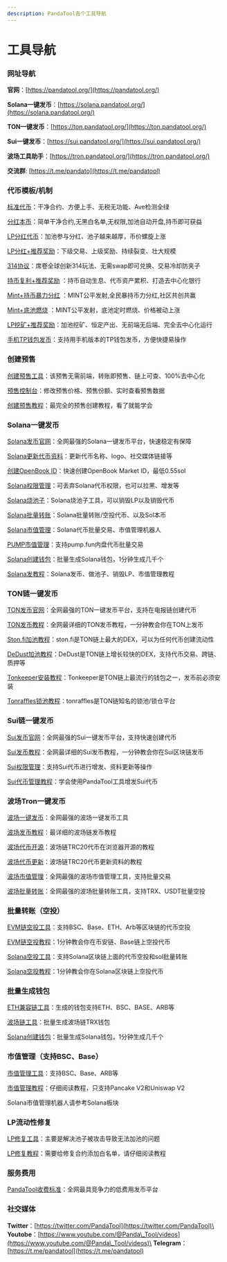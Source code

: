 ```yaml
---
description: PandaTool各个工具导航
---
```


# 工具导航

### 网址导航

**官网**：[https://pandatool.org/](https://pandatool.org/)

**Solana一键发币**：[https://solana.pandatool.org/](https://solana.pandatool.org/)

**TON一键发币**：[https://ton.pandatool.org/](https://ton.pandatool.org/)

**Sui一键发币**：[https://sui.pandatool.org/](https://sui.pandatool.org/)

**波场工具助手**：[https://tron.pandatool.org/](https://tron.pandatool.org/)

**交流群**: [https://t.me/pandato](https://t.me/pandatool)

### 代币模板/机制

[标准代币](https://pandatool.org/#/coinrelease/stardand)：干净合约、方便上手、无税无功能、Ave检测全绿

[分红本币](https://pandatool.org/#/coinrelease/holdReflection)：简单干净合约,无黑白名单,无权限,加池自动开盘,持币即可获益

[LP分红代币](https://pandatool.org/#/coinrelease/LPReflection)：加池参与分红、池子越来越厚，币价螺旋上涨

[LP分红+推荐奖励](https://pandatool.org/#/coinrelease/LPwithInviter)：下级交易、上级奖励、持续裂变、壮大规模

[314协议](https://www.pandatool.org/#/coinrelease/314%E5%8D%8F%E8%AE%AE)：席卷全球创新314玩法、无需swap即可兑换、交易冷却防夹子

[持币复利+推荐奖励](https://pandatool.org/#/coinrelease/holdWithInviter) ：持币自动生息、代币资产累积、打造去中心化银行

[Mint+持币暴力分红](https://www.pandatool.org/#/coinrelease/HoldRefOthers) ：MINT公平发射,全民暴持币力分红,社区共创共赢

[Mint+底池燃烧](https://www.pandatool.org/#/coinrelease/LPBurn) ：MINT公平发射，底池定时燃烧、价格被动上涨

[LP挖矿+推荐奖励](https://pandatool.org/#/coinrelease/LPMine)：加池挖矿、恒定产出、无前端无后端、完全去中心化运行

[手机TP钱包发币](https://help.pandatool.org/createtoken/tp)：支持用手机版本的TP钱包发币，方便快捷易操作

### 创建预售

[创建预售工具](https://www.pandatool.org/#/presale/mintAddSale)：该预售无需前端，转账即预售、链上可查、100%去中心化

[预售控制台](https://www.pandatool.org/#/presale/console)：修改预售价格、预售份额、实时查看预售数据

[创建预售教程](https://help.pandatool.org/presale/mintaddsale)：最完全的预售创建教程，看了就能学会

### Solana一键发币

[Solana发币官网](https://solana.pandatool.org/)：全网最强的Solana一键发币平台，快速稳定有保障

[Solana更新代币资料](https://solana.pandatool.org/upload)：更新代币名称、logo、社交媒体链接等

[创建OpenBook ID](https://solana.pandatool.org/market)：快速创建OpenBook Market ID，最低0.55sol

[Solana权限管理](https://solana.pandatool.org/control)：可丢弃Solana代币权限，也可以拉黑、增发等

[Solana烧池子](https://solana.pandatool.org/burn)：Solana烧池子工具，可以销毁LP以及销毁代币

[Solana批量转账](https://solana.pandatool.org/multisend)：Solana批量转账/空投代币、以及Sol本币

[Solana市值管理](https://solana.pandatool.org/swapbot)：Solana代币批量交易、市值管理机器人

[PUMP市值管理](https://help.pandatool.org/sol/swapbotpump)：支持pump.fun内盘代币批量交易

[Solana创建钱包](https://solana.pandatool.org/createwallet)：批量生成Solana钱包，1分钟生成几千个

[Solana发教程](https://help.pandatool.org/sol/stardand)：Solana发币、做池子、销毁LP、市值管理教程

### TON链一键发币

[TON发币官网](https://ton.pandatool.org/)：全网最强的TON一键发币平台，支持在电报链创建代币

[TON发币教程](https://help.pandatool.org/ton/stardand)：全网最详细的TON发币教程，一分钟教会你在TON上发币

[Ston.fi加池教程](https://help.pandatool.org/ton/ston)：ston.fi是TON链上最大的DEX，可以为任何代币创建流动性

[DeDust加池教程](https://help.pandatool.org/ton/dedust)：DeDust是TON链上增长较快的DEX，支持代币交易、跨链、质押等

[Tonkeeper安装教程](https://help.pandatool.org/ton/tonkeeper)：Tonkeeper是TON链上最流行的钱包之一，发币前必须安装

[Tonraffles锁池教程](https://help.pandatool.org/ton/tonraffles)：tonraffles是TON链知名的锁池/锁仓平台

### Sui链一键发币

[Sui发币官网](https://sui.pandatool.org/)：全网最强的Sui一键发币平台，支持快速创建代币

[Sui发币教程](https://help.pandatool.org/sui/stardand)：全网最详细的Sui发币教程，一分钟教会你在Sui区块链发币

[Sui权限管理](https://sui.pandatool.org/control)：支持Sui代币进行增发、资料更新等操作

[Sui代币管理教程](https://help.pandatool.org/sui/control)：学会使用PandaTool工具增发Sui代币

### 波场Tron一键发币

[波场一键发币](https://tron.pandatool.org/)：全网最强的波场一键发币工具

[波场发币教程](tron/stardand.md)：最详细的波场链发币教程

[波场代币开源](tron/verify.md)：波场链TRC20代币在浏览器开源的教程

[波场代币更新](tron/record.md)：波场链TRC20代币更新资料的教程

[波场市值管理](https://tron.pandatool.org/)：全网最强的波场市值管理工具，支持批量交易

[波场批量转账](https://tron.pandatool.org/multisend)：全网最强的波场批量转账工具，支持TRX、USDT批量空投

### 批量转账（空投）

[EVM链空投工具](https://pandatool.org/#/multisend)：支持BSC、Base、ETH、Arb等区块链的代币空投

[EVM链空投教程](https://help.pandatool.org/tools/batch-transfer)：1分钟教会你在币安链、Base链上空投代币

[Solana空投工具](https://solana.pandatool.org/multisend)：支持Solana区块链上面的代币空投和sol批量转账

[Solana空投教程](https://help.pandatool.org/sol/batch-transfer)：1分钟教会你在Solana区块链上空投代币

### 批量生成钱包

[ETH兼容链工具](https://pandatool.org/#/accountCreate/eth)：生成的钱包支持ETH、BSC、BASE、ARB等

[波场链工具](https://pandatool.org/#/accountCreate/trx)：批量生成波场链TRX钱包

[Solana创建钱包](https://solana.pandatool.org/createwallet)：批量生成Solana钱包，1分钟生成几千个

### 市值管理（支持BSC、Base）

[市值管理工具](https://pandatool.org/#/market/management)：支持BSC、Base、ARB等

[市值管理教程](https://help.pandatool.org/tools/operate)：仔细阅读教程，只支持Pancake V2和Uniswap V2

Solana市值管理机器人请参考Solana板块

### LP流动性修复

[LP修复工具](https://pandatool.org/#/LPfixtool)：主要是解决池子被攻击导致无法加池的问题

[LP修复教程](https://help.pandatool.org/tools/lpfixtool)：需要给修复合约添加白名单，请仔细阅读教程

### 服务费用

[PandaTool收费标准](https://help.pandatool.org/price)：全网最具竞争力的低费用发币平台

### 社交媒体

**Twitter**：[https://twitter.com/PandaTool](https://twitter.com/PandaTool)\
**Youtobe**：[https://www.youtube.com/@Panda\_Tool/videos](https://www.youtube.com/@Panda\_Tool/videos)\
**Telegram**：[https://t.me/pandatool](https://t.me/pandatool)
